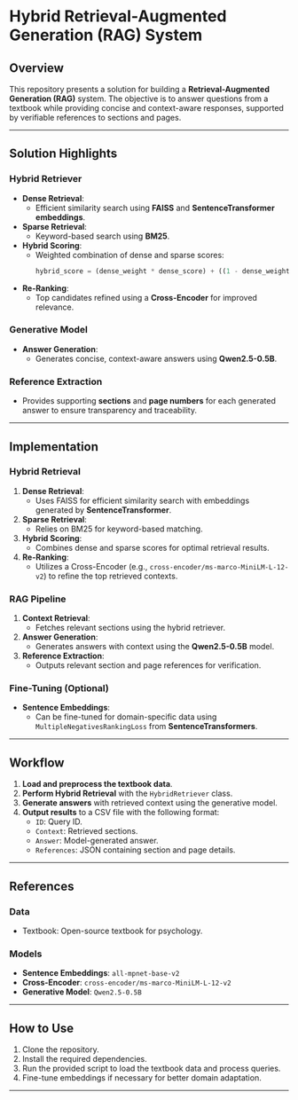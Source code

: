 # Hybrid Retrieval-Augmented Generation (RAG) System

## **Overview**
This repository presents a solution for building a **Retrieval-Augmented Generation (RAG)** system. The objective is to answer questions from a textbook while providing concise and context-aware responses, supported by verifiable references to sections and pages.

---

## **Solution Highlights**
### **Hybrid Retriever**
- **Dense Retrieval**:
  - Efficient similarity search using **FAISS** and **SentenceTransformer embeddings**.
- **Sparse Retrieval**:
  - Keyword-based search using **BM25**.
- **Hybrid Scoring**:
  - Weighted combination of dense and sparse scores:
    ```python
    hybrid_score = (dense_weight * dense_score) + ((1 - dense_weight) * sparse_score)
    ```
- **Re-Ranking**:
  - Top candidates refined using a **Cross-Encoder** for improved relevance.

### **Generative Model**
- **Answer Generation**:
  - Generates concise, context-aware answers using **Qwen2.5-0.5B**.

### **Reference Extraction**
- Provides supporting **sections** and **page numbers** for each generated answer to ensure transparency and traceability.

---

## **Implementation**

### **Hybrid Retrieval**
1. **Dense Retrieval**:
   - Uses FAISS for efficient similarity search with embeddings generated by **SentenceTransformer**.
2. **Sparse Retrieval**:
   - Relies on BM25 for keyword-based matching.
3. **Hybrid Scoring**:
   - Combines dense and sparse scores for optimal retrieval results.
4. **Re-Ranking**:
   - Utilizes a Cross-Encoder (e.g., `cross-encoder/ms-marco-MiniLM-L-12-v2`) to refine the top retrieved contexts.

### **RAG Pipeline**
1. **Context Retrieval**:
   - Fetches relevant sections using the hybrid retriever.
2. **Answer Generation**:
   - Generates answers with context using the **Qwen2.5-0.5B** model.
3. **Reference Extraction**:
   - Outputs relevant section and page references for verification.

### **Fine-Tuning (Optional)**
- **Sentence Embeddings**:
  - Can be fine-tuned for domain-specific data using `MultipleNegativesRankingLoss` from **SentenceTransformers**.

---

## **Workflow**
1. **Load and preprocess the textbook data**.
2. **Perform Hybrid Retrieval** with the `HybridRetriever` class.
3. **Generate answers** with retrieved context using the generative model.
4. **Output results** to a CSV file with the following format:
   - `ID`: Query ID.
   - `Context`: Retrieved sections.
   - `Answer`: Model-generated answer.
   - `References`: JSON containing section and page details.

---

## **References**
### **Data**
- Textbook: Open-source textbook for psychology.

### **Models**
- **Sentence Embeddings**: `all-mpnet-base-v2`
- **Cross-Encoder**: `cross-encoder/ms-marco-MiniLM-L-12-v2`
- **Generative Model**: `Qwen2.5-0.5B`

---

## **How to Use**
1. Clone the repository.
2. Install the required dependencies.
3. Run the provided script to load the textbook data and process queries.
4. Fine-tune embeddings if necessary for better domain adaptation.

---
